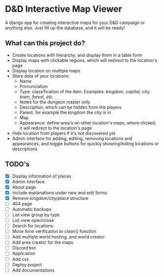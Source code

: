 # D&D Interactive Map Viewer

A django app for creating interactive maps for your D&D campaign or anything else.
Just fill up the database, and it will be ready!

## What can this project do?

- Create locations with hierarchy, and display them in a table form
- Display maps with clickable regions, which will redirect to the location's page
- Display location on multiple maps
- Store data of your locations:
    - Name
    - Pronunciation
    - Type: classification of the item. Examples: *kingdom, capital, city, town, forest, etc.*
    - Notes for the dungeon master only
    - Description, which can be hidden from the players
    - Parent: for example the kingdom the city is in
    - Map
    - Appearance: define area's on other location's maps, where clicked, it will redirect to the location's page
- Hide location from players if it's not discovered yet
- Admin interface for adding, editing, removing locations and appearances, and toggle buttons for quickly 
showing/hiding locations or descriptions


## TODO's

- [X] Display information of places
- [X] Admin interface
- [X] About page
- [X] Include explanations under new and edit forms
- [X] Remove *kingdom/city/place* structure
- [ ] 404 page
- [ ] Automatic backups 
- [ ] List view group by type
- [ ] List view open/close
- [ ] Search for locations
- [ ] Move form verification to clean() function
- [ ] Add multiple world hosting, and world creator
- [ ] Add area creator for the maps
- [ ] Discord bot
- [ ] Application
- [ ] Add css
- [ ] Deploy project
- [ ] Add documentations
